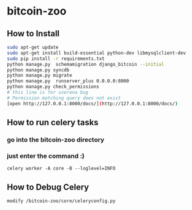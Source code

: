 # bitcoin-zoo

## How to Install

```sh
sudo apt-get update
sudo apt-get install build-essential python-dev libmysqlclient-dev
sudo pip install -r requirements.txt
python manage.py  schemamigration django_bitcoin --initial
python manage.py syncdb
python manage.py migrate
python manage.py  runserver_plus 0.0.0.0:8000
python manage.py check_permissions
# this line is for userena bug
# Permission matching query does not exist
[open http://127.0.0.1:8000/docs/](http://127.0.0.1:8000/docs/)
```

## How to run celery tasks
### go into the bitcoin-zoo directory
### just enter the command :)
```
celery worker -A core -B --loglevel=INFO
```

## How to Debug Celery
```
modify /bitcoin-zoo/core/celeryconfig.py 
```
```CELERY_ALWAYS_EAGER = True
